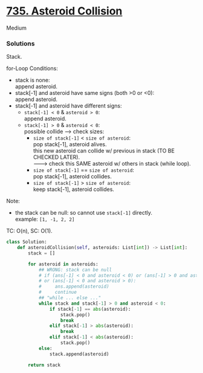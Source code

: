 # [735. Asteroid Collision](https://leetcode.com/problems/asteroid-collision/description/?envType=study-plan-v2&envId=leetcode-75)

Medium

### Solutions
Stack.

for-Loop Conditions:
- stack is none:\
  append asteroid.
- stack[-1] and asteroid have same signs (both >0 or <0):\
  append asteroid.
- stack[-1] and asteroid have different signs:
  - `stack[-1] < 0` & `asteroid > 0`:\
    append asteroid.
  - `stack[-1] > 0` & `asteroid < 0`:\
    possible collide --> check sizes:
    - `size of stack[-1]` < `size of asteroid`:\
      pop stack[-1], asteroid alives.\
      this new asteroid can collide w/ previous in stack (TO BE CHECKED LATER).  \
      ---> check this SAME asteroid w/ others in stack (while loop).
    - `size of stack[-1]` == `size of asteroid`:\
      pop stack[-1], asteroid collides.
    - `size of stack[-1]` > `size of asteroid`:\
      keep stack[-1], asteroid collides.

Note:
- the stack can be null: so cannot use `stack[-1]` directly.\
  example: `[1, -1, 2, 2]`

TC: O(n), SC: O(1).

```python
class Solution:
    def asteroidCollision(self, asteroids: List[int]) -> List[int]:
        stack = []

        for asteroid in asteroids:
            ## WRONG: stack can be null
            # if (ans[-1] < 0 and asteroid < 0) or (ans[-1] > 0 and asteroid > 0)\
            # or (ans[-1] < 0 and asteroid > 0):
            #     ans.append(asteroid)
            #     continue
            ## "while ... else ..." 
            while stack and stack[-1] > 0 and asteroid < 0:
                if stack[-1] == abs(asteroid):
                    stack.pop()
                    break
                elif stack[-1] > abs(asteroid):
                    break
                elif stack[-1] < abs(asteroid):
                    stack.pop()
            else:
                stack.append(asteroid)

        return stack
```
